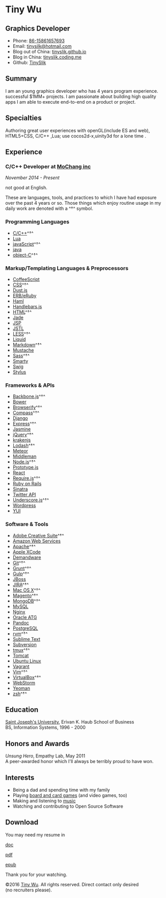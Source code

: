 Tiny Wu
=============

Graphics Developer
-----------------------

- Phone: [86-15861657693](tel://86-15861657693)
- Email: <tinysilk@hotmail.com>
- Blog out of China: [tinyslik.github.io](http://tinyslik.github.io)
- Blog in China: [tinyslik.coding.me](http://tinyslik.coding.me)
- Github: [TinySlik](http://github.com/TinySlik)


Summary
-------

I am an young graphics developer who has 4 years program experience.
successful $1MM+ projects. I am passionate about building high quality apps 
I am able to execute end-to-end on a product or project.


Specialties
-----------

Authoring great user experiences with openGL(include ES and web), HTML5+CSS, C/C++ ,Lua;
use cocos2d-x,uinity3d for a lone time .

Experience
----------

### **C/C++ Developer** at [MoChang inc](https://www.mochang.net/)

*November 2014 - Present*

not good at English.


These are languages, tools, and practices to which I have had exposure over the
past 4 years or so. Those things which enjoy routine usage in my daily work are
denoted with a ^†^ symbol.

### Programming Languages

- [C/C++](http://developer.mozilla.org/en/JavaScript)^†^
- [Lua](http://php.net)
- [javaScript](http://ruby-lang.org)^†^
- [java](http://ruby-lang.org)
- [object-C](http://developer.mozilla.org/en/JavaScript)^†^
### Markup/Templating Languages & Preprocessors

- [CoffeeScript](http://coffeescript.org)
- [CSS](http://www.w3.org/Style/CSS/Overview.en.html)^†^
- [Dust.js](http://linkedin.github.io/dustjs)
- [ERB/eRuby](http://en.wikipedia.org/wiki/ERuby)
- [Haml](http://haml.info)
- [Handlebars.js](http://handlebarsjs.com)
- [HTML](http://developers.whatwg.org)^†^
- [Jade](http://jade-lang.com)
- [JSP](http://www.oracle.com/technetwork/java/javaee/jsp)
- [JSTL](http://docs.oracle.com/javaee/5/tutorial/doc/bnakc.html)
- [LESS](http://lesscss.org)^†^
- [Liquid](http://liquidmarkup.org)
- [Markdown](http://daringfireball.net/projects/markdown)^†^
- [Mustache](http://mustache.github.io)
- [Sass](http://sass-lang.com)^†^
- [Smarty](http://smarty.net)
- [Swig](http://paularmstrong.github.io/swig)
- [Stylus](http://learnboost.github.io/stylus)

### Frameworks & APIs

- [Backbone.js](http://backbonejs.org)^†^
- [Bower](http://bower.io)
- [Browserify](http://browserify.org)^†^
- [Compass](http://compass-style.org)^†^
- [Django](http://www.djangoproject.com)
- [Express](http://expressjs.com)^†^
- [Jasmine](http://jasmine.github.io)
- [jQuery](http://jquery.com)^†^
- [krakenjs](http://krakenjs.com)
- [Lodash](http://lodash.com)^†^
- [Meteor](http://meteor.com)
- [Middleman](http://middlemanapp.com)
- [Node.js](http://nodejs.org)^†^
- [Prototype.js](http://prototypejs.org)
- [React](http://facebook.github.io/react)
- [Require.js](http://requirejs.org)^†^
- [Ruby on Rails](http://rubyonrails.org)
- [Sinatra](http://sinatrarb.com)
- [Twitter API](http://dev.twitter.com)
- [Underscore.js](http://underscorejs.org)^†^
- [Wordpress](http://wordpress.org)
- [YUI](http://developer.yahoo.com/yui)

### Software & Tools

- [Adobe Creative Suite](http://www.adobe.com/products/creativesuite.html)^†^
- [Amazon Web Services](http://aws.amazon.com)
- [Apache](http://apache.org)^†^
- [Apple XCode](http://developer.apple.com)
- [Demandware](http://demandware.com)
- [Git](http://git-scm.com)^†^
- [Grunt](http://gruntjs.com)^†^
- [Gulp](http://gulpjs.com)^†^
- [JBoss](http://jboss.org)
- [JIRA](http://atlassian.com/software/jira)^†^
- [Mac OS X](http://apple.com/macosx)^†^
- [Magento](http://magento.com)^†^
- [MongoDB](http://mongodb.org)^†^
- [MySQL](http://mysql.com)
- [Nginx](http://wiki.nginx.org)
- [Oracle ATG](http://www.oracle.com/us/products/applications/web-commerce/atg)
- [Pandoc](http://johnmacfarlane.net/pandoc)
- [PostgreSQL](http://postgresql.org)
- [rvm](http://rvm.beginrescueend.com)^†^
- [Sublime Text](http://www.sublimetext.com)
- [Subversion](http://svn.apache.org)
- [tmux](http://tmux.sourceforge.net)^†^
- [Tomcat](http://tomcat.apache.com)
- [Ubuntu Linux](http://ubuntu.com)
- [Vagrant](http://vagrantup.com)
- [Vim](http://www.vim.org)^†^
- [VirtualBox](http://virtualbox.org)^†^
- [WebStorm](http://jetbrains.com/webstorm)
- [Yeoman](http://yeoman.io)
- [zsh](http://www.zsh.org)^†^

Education
---------

[Saint Joseph's University](http://sju.edu), Erivan K. Haub School of Business    
BS, Information Systems, 1996 - 2000

Honors and Awards
-----------------

*Unsung Hero*, Empathy Lab, May 2011    
A peer-awarded honor which I'll always be terribly proud to have won.

Interests
---------

- Being a dad and spending time with my family
- Playing [board and card games](http://boardgamegeek.com/user/smtudor) (and video games, too)
- Making and listening to [music](http://www.rdio.com/people/smtudor)
- Watching and contributing to Open Source Software

Download
---------

You may need my resume in 

[doc](https://github.com/TinySlik/resume/raw/master/resume.docx)

[pdf](https://github.com/TinySlik/resume/raw/master/resume.pdf)

[epub](https://github.com/TinySlik/resume/raw/master/resume.epub)

Thank you for your watching.

©2016 [Tiny Wu](http://tinyslik.github.io/resume). All rights reserved. Direct contact only desired (no&nbsp;recruiters&nbsp;please).
